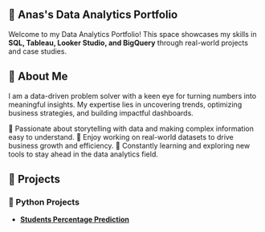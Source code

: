 ## 🚀 Anas's Data Analytics Portfolio
Welcome to my Data Analytics Portfolio! This space showcases my skills in **SQL, Tableau, Looker Studio, and BigQuery** through real-world projects and case studies.

## 📌 About Me
I am a data-driven problem solver with a keen eye for turning numbers into meaningful insights. My expertise lies in uncovering trends, optimizing business strategies, and building impactful dashboards.

🔹 Passionate about storytelling with data and making complex information easy to understand.
🔹 Enjoy working on real-world datasets to drive business growth and efficiency.
🔹 Constantly learning and exploring new tools to stay ahead in the data analytics field.

## 🔹 Projects  
### **🐍 Python Projects**  
- **[Students Percentage Prediction](https://github.com/anasshekha/Anas-Portfolio/blob/main/supervised%20learning-.ipynb)**


